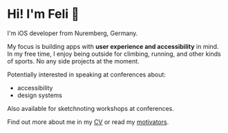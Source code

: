 # Hi! I'm Feli 👋

I'm iOS developer from Nuremberg, Germany.

My focus is building apps with **user experience and accessibility** in mind. In my free time, I enjoy being outside for climbing, running, and other kinds of sports. No any side projects at the moment.

Potentially interested in speaking at conferences about:

- accessibility
- design systems

Also available for sketchnoting workshops at conferences.

Find out more about me in my [CV][cv] or read my [motivators][motivators].

[cv]: /about/cv/
[motivators]: /about/motivators/
